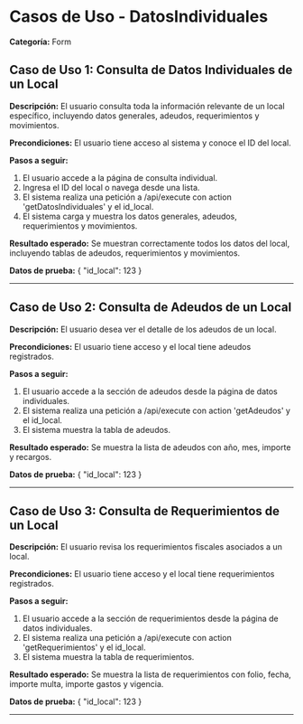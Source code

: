 # Casos de Uso - DatosIndividuales

**Categoría:** Form

## Caso de Uso 1: Consulta de Datos Individuales de un Local

**Descripción:** El usuario consulta toda la información relevante de un local específico, incluyendo datos generales, adeudos, requerimientos y movimientos.

**Precondiciones:**
El usuario tiene acceso al sistema y conoce el ID del local.

**Pasos a seguir:**
1. El usuario accede a la página de consulta individual.
2. Ingresa el ID del local o navega desde una lista.
3. El sistema realiza una petición a /api/execute con action 'getDatosIndividuales' y el id_local.
4. El sistema carga y muestra los datos generales, adeudos, requerimientos y movimientos.

**Resultado esperado:**
Se muestran correctamente todos los datos del local, incluyendo tablas de adeudos, requerimientos y movimientos.

**Datos de prueba:**
{ "id_local": 123 }

---

## Caso de Uso 2: Consulta de Adeudos de un Local

**Descripción:** El usuario desea ver el detalle de los adeudos de un local.

**Precondiciones:**
El usuario tiene acceso y el local tiene adeudos registrados.

**Pasos a seguir:**
1. El usuario accede a la sección de adeudos desde la página de datos individuales.
2. El sistema realiza una petición a /api/execute con action 'getAdeudos' y el id_local.
3. El sistema muestra la tabla de adeudos.

**Resultado esperado:**
Se muestra la lista de adeudos con año, mes, importe y recargos.

**Datos de prueba:**
{ "id_local": 123 }

---

## Caso de Uso 3: Consulta de Requerimientos de un Local

**Descripción:** El usuario revisa los requerimientos fiscales asociados a un local.

**Precondiciones:**
El usuario tiene acceso y el local tiene requerimientos registrados.

**Pasos a seguir:**
1. El usuario accede a la sección de requerimientos desde la página de datos individuales.
2. El sistema realiza una petición a /api/execute con action 'getRequerimientos' y el id_local.
3. El sistema muestra la tabla de requerimientos.

**Resultado esperado:**
Se muestra la lista de requerimientos con folio, fecha, importe multa, importe gastos y vigencia.

**Datos de prueba:**
{ "id_local": 123 }

---

